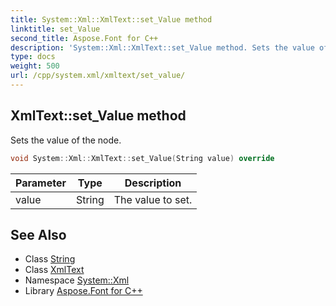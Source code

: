 ```yaml
---
title: System::Xml::XmlText::set_Value method
linktitle: set_Value
second_title: Aspose.Font for C++
description: 'System::Xml::XmlText::set_Value method. Sets the value of the node in C++.'
type: docs
weight: 500
url: /cpp/system.xml/xmltext/set_value/
---
```

## XmlText::set_Value method


Sets the value of the node.

```cpp
void System::Xml::XmlText::set_Value(String value) override
```


| Parameter | Type | Description |
| --- | --- | --- |
| value | String | The value to set. |

## See Also

* Class [String](../../../system/string/)
* Class [XmlText](../)
* Namespace [System::Xml](../../)
* Library [Aspose.Font for C++](../../../)
